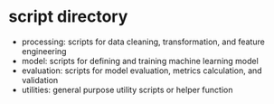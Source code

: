 # script directory
- processing: scripts for data cleaning, transformation, and feature engineering
- model: scripts for defining and training machine learning model
- evaluation: scripts for model evaluation, metrics calculation, and validation
- utilities: general purpose utility scripts or helper function

